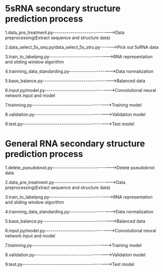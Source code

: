 # 5sRNA secondary structure prediction process
1.data_pre_treatment.py----------------------------->Data preprocessing(Extract sequence and structure data)

2.data_select_5s_seq.py/data_select_5s_stru.py------>Pick out 5sRNA data

3.train_to_labelpng.py------------------------------>RNA representation and sliding window algorithm

4.trainning_data_standarding.py--------------------->Data normalization

5.base_balance.py----------------------------------->Balanced data

6.input.py/model.py--------------------------------->Convolutional neural network input and model

7.trainning.py-------------------------------------->Training model

8.validation.py------------------------------------->Validation model

9.test.py------------------------------------------->Test model

# General RNA secondary structure prediction process
1.delete_pseudoknot.py------------------------------>Delete pseudoknot data

2.data_pre_treatment.py----------------------------->Data preprocessing(Extract sequence and structure data)

3.train_to_labelpng.py------------------------------>RNA representation and sliding window algorithm

4.trainning_data_standarding.py--------------------->Data normalization

5.base_balance.py----------------------------------->Balanced data

6.input.py/model.py--------------------------------->Convolutional neural network input and model

7.trainning.py-------------------------------------->Training model

8.validation.py------------------------------------->Validation model

9.test.py------------------------------------------->Test model
